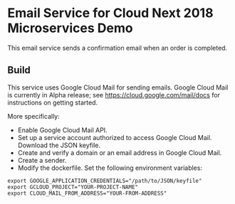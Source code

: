 # Email Service for Cloud Next 2018 Microservices Demo

This email service sends a confirmation email when an order is completed.

## Build

This service uses Google Cloud Mail for sending emails. Google Cloud Mail is
currently in Alpha release; see https://cloud.google.com/mail/docs for
instructions on getting started. 

More specifically:

* Enable Google Cloud Mail API.
* Set up a service account authorized to access Google Cloud Mail. Download the JSON keyfile.
* Create and verify a domain or an email address in Google Cloud Mail.
* Create a sender.
* Modify the dockerfile. Set the following environment variables:

```
export GOOGLE_APPLICATION_CREDENTIALS="/path/to/JSON/keyfile"
export GCLOUD_PROJECT="YOUR-PROJECT-NAME"
export CLOUD_MAIL_FROM_ADDRESS="YOUR-FROM-ADDRESS"
```

